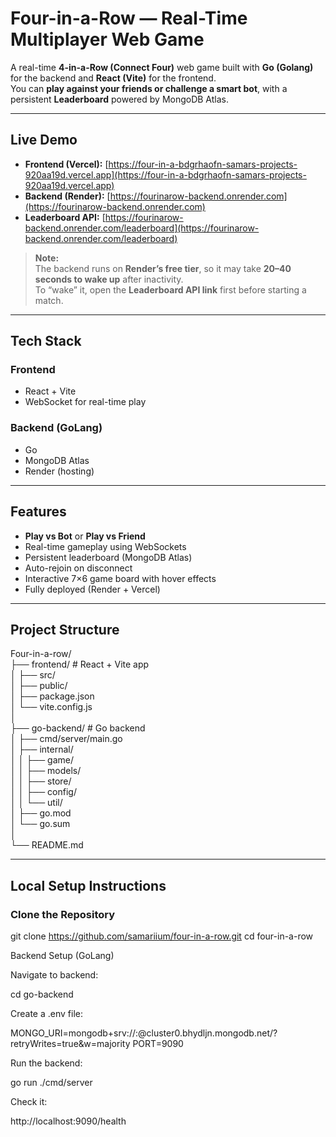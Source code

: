 
# Four-in-a-Row — Real-Time Multiplayer Web Game

A real-time **4-in-a-Row (Connect Four)** web game built with **Go (Golang)** for the backend and **React (Vite)** for the frontend.  
You can **play against your friends or challenge a smart bot**, with a persistent **Leaderboard** powered by MongoDB Atlas.

---

## Live Demo

- **Frontend (Vercel):** [https://four-in-a-bdgrhaofn-samars-projects-920aa19d.vercel.app](https://four-in-a-bdgrhaofn-samars-projects-920aa19d.vercel.app)
- **Backend (Render):** [https://fourinarow-backend.onrender.com](https://fourinarow-backend.onrender.com)
- **Leaderboard API:** [https://fourinarow-backend.onrender.com/leaderboard](https://fourinarow-backend.onrender.com/leaderboard)

> **Note:**  
> The backend runs on **Render’s free tier**, so it may take **20–40 seconds to wake up** after inactivity.  
> To “wake” it, open the **Leaderboard API link** first before starting a match.

---

## Tech Stack

### **Frontend**
- React + Vite     
- WebSocket for real-time play  
    

### **Backend (GoLang)**
- Go 
- MongoDB Atlas 
- Render (hosting)     

---

## Features

- **Play vs Bot** or **Play vs Friend**  
- Real-time gameplay using WebSockets  
- Persistent leaderboard (MongoDB Atlas)  
- Auto-rejoin on disconnect  
- Interactive 7×6 game board with hover effects  
- Fully deployed (Render + Vercel)  

---

## Project Structure
Four-in-a-row/<br>
├── frontend/ # React + Vite app<br>
│ ├── src/<br>
│ ├── public/<br>
│ ├── package.json<br>
│ └── vite.config.js<br>
│<br>
├── go-backend/ # Go backend<br>
│ ├── cmd/server/main.go<br>
│ ├── internal/<br>
│ │ ├── game/<br>
│ │ ├── models/<br>
│ │ ├── store/<br>
│ │ ├── config/<br>
│ │ └── util/<br>
│ ├── go.mod<br>
│ └── go.sum<br>
│<br>
└── README.md<br>

---

## Local Setup Instructions

### Clone the Repository

git clone https://github.com/samariium/four-in-a-row.git
cd four-in-a-row

Backend Setup (GoLang)

Navigate to backend:

cd go-backend


Create a .env file:

MONGO_URI=mongodb+srv://<username>:<password>@cluster0.bhydljn.mongodb.net/?retryWrites=true&w=majority
PORT=9090


Run the backend:

go run ./cmd/server


Check it:

http://localhost:9090/health
